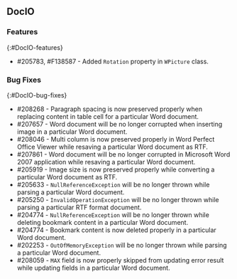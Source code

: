 ## DocIO

### Features
{:#DocIO-features}

* \#205783, \#F138587 - Added `Rotation` property in `WPicture` class.

### Bug Fixes
{:#DocIO-bug-fixes}

* \#208268 - Paragraph spacing is now preserved properly when replacing content in table cell for a particular Word document.
* \#207657 - Word document will be no longer corrupted when inserting image in a particular Word document.
* \#208046 - Multi column is now preserved properly in Word Perfect Office Viewer while resaving a particular Word document as RTF.
* \#207861 - Word document will be no longer corrupted in Microsoft Word 2007 application while resaving a particular Word document.
* \#205919 - Image size is now preserved properly while converting a particular Word document as RTF.
* \#205633 - `NullReferenceException` will be no longer thrown while parsing a particular Word document.
* \#205250 - `InvalidOperationException` will be no longer thrown while parsing a particular RTF format document.
* \#204774 - `NullReferenceException` will be no longer thrown while deleting bookmark content in a particular Word document.
* \#204774 - Bookmark content is now deleted properly in a particular Word document.
* \#202253 - `OutOfMemoryException` will be no longer thrown while parsing a particular Word document.
* \#208059 - `MAX` field is now properly skipped from updating error result while updating fields in a particular Word document.